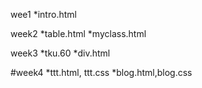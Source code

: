 wee1
*intro.html

week2
*table.html
*myclass.html

week3
*tku.60
*div.html

#week4
*ttt.html, ttt.css
*blog.html,blog.css
<!--stackedit_data:
eyJoaXN0b3J5IjpbMTEzMzI2MzU2MV19
-->